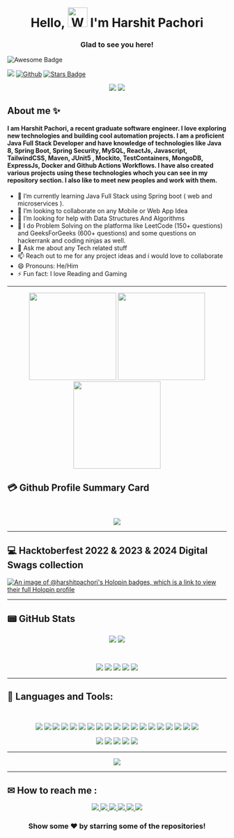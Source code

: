 

<h1 align="center"> Hello, <img src="https://media.giphy.com/media/hvRJCLFzcasrR4ia7z/giphy.gif"
         alt="Waving hand animated gif"
         height="45"
         width="45" /> I'm Harshit Pachori</h1>
          <h3 align ="center">Glad to see you here!</h3>  
<img src="https://cdn.rawgit.com/sindresorhus/awesome/d7305f38d29fed78fa85652e3a63e154dd8e8829/media/badge.svg" alt="Awesome Badge"/>

![](https://visitor-badge.laobi.icu/badge?page_id=HarshitPachori.HarshitPachori)
[![Github](https://img.shields.io/github/followers/HarshitPachori?label=Follow&style=social)](https://github.com/HarshitPachori)
<a href="https://github.com/HarshitPachori/stargazers"><img src="https://img.shields.io/github/stars/HarshitPachori" alt="Stars Badge"/></a>

<div align="center">
	<img src="https://user-images.githubusercontent.com/74038190/242390524-0c7eb6ed-663b-4ce4-bfbd-18239a38ba1b.gif"/>
  <img src="https://user-images.githubusercontent.com/74038190/225813708-98b745f2-7d22-48cf-9150-083f1b00d6c9.gif" />
</div>

## About me :sparkles:

####  I am Harshit Pachori, a recent graduate software engineer. I love exploring new technologies and building cool automation projects. I am a proficient Java Full Stack Developer and have knowledge of technologies like Java 8, Spring Boot, Spring Security, MySQL, ReactJs, Javascript, TailwindCSS, Maven, JUnit5 , Mockito, TestContainers, MongoDB, ExpressJs, Docker and Github Actions Workflows. I have also created various projects using these technologies whoch you can see in my repository section. I also like to meet new peoples and work with them.   ####



- 🔭 I’m currently learning Java Full Stack using Spring boot ( web and microservices ).
- 👯 I’m looking to collaborate on any Mobile  or Web App Idea
- 🤔 I’m looking for help with Data Structures And Algorithms
- 💯 I do Problem Solving on the platforma like LeetCode (150+ questions) and GeeksForGeeks (600+ questions) and some questions on hackerrank and coding ninjas as well.
- 💬 Ask me about any Tech related stuff
- 📫 Reach out to me for any project ideas and i would love to collaborate
- 😄 Pronouns: He/Him
- ⚡ Fun fact: I love Reading and Gaming
<hr>
<p align="center">
	<img src="https://user-images.githubusercontent.com/74038190/213866269-5d00981c-7c98-46d7-8a8e-16f462f15227.gif" width="200"/>
	<img src="https://user-images.githubusercontent.com/74038190/213866269-5d00981c-7c98-46d7-8a8e-16f462f15227.gif" width="200"/>
	<img src="https://user-images.githubusercontent.com/74038190/213866269-5d00981c-7c98-46d7-8a8e-16f462f15227.gif" width="200"/>
</p>

## 💳 Github Profile Summary Card
<br>
<p align="center">
  <img src="https://github-profile-summary-cards.vercel.app/api/cards/profile-details?username=HarshitPachori&layout=compact&show_icons=true&theme=react"/>
</p>
<hr>

## 💻 Hacktoberfest 2022 & 2023 & 2024 Digital Swags collection

[![An image of @harshitpachori's Holopin badges, which is a link to view their full Holopin profile](https://holopin.me/harshitpachori)](https://holopin.io/@harshitpachori)
 <hr>


## 📟 GitHub Stats
<p align="center">
<!-- 	<img src="https://stats.quine.sh/HarshitPachori/github?theme=dark"/> -->
	<img src="https://stats.quine.sh/HarshitPachori/topics-over-time?theme=dark"/>
	<img src="https://stats.quine.sh/HarshitPachori/languages-over-time?theme=dark"/>
<!-- 	<img src="https://stats.quine.sh/HarshitPachori/stack-overflow?theme=dark"/> -->
</p>
<br>
<p align="center">
	<img  src="https://github-readme-stats.vercel.app/api?username=HarshitPachori&show_icons=true&theme=react" /> 
	<img  src="https://github-readme-streak-stats.herokuapp.com/?user=HarshitPachori&show_icons=true&theme=black-ice" /> 
 <img  src="https://github-readme-stats.vercel.app/api/top-langs/?username=HarshitPachori&show_icons=true&theme=react&compact=true" />
<img src="https://github-contributor-stats.vercel.app/api?username=HarshitPachori&theme=react&combine_all_yearly_contributions=true&limit=5" />
<img src="https://github-profile-trophy.vercel.app/?username=HarshitPachori&theme=react&no-frame=false&no-bg=true&margin-w=4" />
</p>

<hr>

## 🧰 Languages and Tools:
<br>

<p align="center">
	<img src="https://img.shields.io/badge/Flutter-%2302569B.svg?style=for-the-badge&logo=Flutter&logoColor=white"/>
	<img src="https://img.shields.io/badge/dart-%230175C2.svg?style=for-the-badge&logo=dart&logoColor=white" />
	<img src="https://img.shields.io/badge/java-%23ED8B00.svg?style=for-the-badge&logo=java&logoColor=white" />
	<img src="https://img.shields.io/badge/kotlin-%230095D5.svg?style=for-the-badge&logo=kotlin&logoColor=white" />
	<img src="https://img.shields.io/badge/firebase-%23039BE5.svg?style=for-the-badge&logo=firebase" />
	<img src="https://img.shields.io/badge/Netlify-00C7B7.svg?style=for-the-badge&logo=Netlify&logoColor=white" />
	<img src="https://img.shields.io/badge/Visual%20Studio%20Code-007ACC.svg?style=for-the-badge&logo=Visual-Studio-Code&logoColor=white" />
	<img src="https://img.shields.io/badge/Visual%20Studio-5C2D91.svg?style=for-the-badge&logo=Visual-Studio&logoColor=white" />
	<img src="https://img.shields.io/badge/C++-00599C.svg?style=for-the-badge&logo=C++&logoColor=white" />
	<img src="https://img.shields.io/badge/Python-3776AB.svg?style=for-the-badge&logo=Python&logoColor=white" />
	<img src="https://img.shields.io/badge/Android%20Studio-3DDC84.svg?style=for-the-badge&logo=Android-Studio&logoColor=white" />
	<img src="https://img.shields.io/badge/Android-3DDC84.svg?style=for-the-badge&logo=Android&logoColor=white" />
	<img src="https://img.shields.io/badge/Hive-E31337.svg?style=for-the-badge&logo=Hive&logoColor=white" />
	<img src="https://img.shields.io/badge/Git-F05032.svg?style=for-the-badge&logo=Git&logoColor=white" />
	<img src="https://img.shields.io/badge/GitHub-181717.svg?style=for-the-badge&logo=GitHub&logoColor=white" />
	<img src="https://img.shields.io/badge/GitHub%20Pages-222222.svg?style=for-the-badge&logo=GitHub-Pages&logoColor=white" />
	<img src="https://img.shields.io/badge/DigitalOcean-0080FF.svg?style=for-the-badge&logo=DigitalOcean&logoColor=white" />
	<img src="https://img.shields.io/badge/Google%20Ads-4285F4.svg?style=for-the-badge&logo=Google-Ads&logoColor=white" />
	<img src="https://img.shields.io/badge/Google%20AdMob-EA4335.svg?style=for-the-badge&logo=Google-AdMob&logoColor=white" />
</p>

<p align="center">
	<img  src="https://img.shields.io/badge/HackerRank-00EA64.svg?style=for-the-badge&logo=HackerRank&logoColor=white"/>
	<img  src="https://img.shields.io/badge/HackerEarth-2C3454.svg?style=for-the-badge&logo=HackerEarth&logoColor=white"/>
	<img  src="https://img.shields.io/badge/LeetCode-FFA116.svg?style=for-the-badge&logo=LeetCode&logoColor=white"/>
	<img  src="https://img.shields.io/badge/GeeksforGeeks-2F8D46.svg?style=for-the-badge&logo=GeeksforGeeks&logoColor=white"/>
	<img  src="https://img.shields.io/badge/Hashnode-2962FF.svg?style=for-the-badge&logo=Hashnode&logoColor=white"/>
</p>

<hr>

<p align="center">
	<img src="https://skillicons.dev/icons?i=c,java,spring,mysql,mongodb,react,redux,tailwind,vite,gradle,maven,hibernate,postgres,cpp,python,flutter,dart,kotlin,firebase,vscode,postman,stackoverflow,androidstudio,netlify,idea,eclipse,html,css,js,nodejs,jquery,bootstrap,git,github,vercel,gitlab,discord,docker,kubernetes,latex,webpack,appwrite,babel,cloudflare,codepen" />
</p>
<hr>

## ✉ How to reach me :

<p align="center">
	<a href="https://github.com/HarshitPachori">
		<img src="https://img.shields.io/badge/GitHub-181717.svg?style=for-the-badge&logo=GitHub&logoColor=white" />
	</a>
	<a href="https://linkedin.com/in/harshitpachori">
		<img src="https://img.shields.io/badge/LinkedIn-0A66C2.svg?style=for-the-badge&logo=LinkedIn&logoColor=white" />
	</a>
	<a href="https://twitter.com/HarshitPachori7">
		<img src="https://img.shields.io/badge/Twitter-1DA1F2.svg?style=for-the-badge&logo=Twitter&logoColor=white" />
	</a>
	<a href="https://www.facebook.com/harshit.pachori.94">
		<img src="https://img.shields.io/badge/Facebook-1877F2.svg?style=for-the-badge&logo=Facebook&logoColor=white" />
	</a>
	<a href="https://www.instagram.com/harshitpachauri345">
		<img src="https://img.shields.io/badge/Instagram-E4405F.svg?style=for-the-badge&logo=Instagram&logoColor=white" />
	</a>
	<a href="mailto:harshitpachori345@gmail.com">
		<img src="https://img.shields.io/badge/Gmail-EA4335.svg?style=for-the-badge&logo=Gmail&logoColor=white" />
	</a>
</p>

<div align="center">
	
### Show some ❤️ by starring some of the repositories!

</div>

